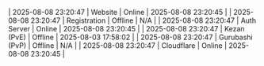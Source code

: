 | 2025-08-08 23:20:47 | Website | Online | 2025-08-08 23:20:45 |
| 2025-08-08 23:20:47 | Registration | Offline | N/A |
| 2025-08-08 23:20:47 | Auth Server | Online | 2025-08-08 23:20:45 |
| 2025-08-08 23:20:47 | Kezan (PvE) | Offline | 2025-08-03 17:58:02 |
| 2025-08-08 23:20:47 | Gurubashi (PvP) | Offline | N/A |
| 2025-08-08 23:20:47 | Cloudflare | Online | 2025-08-08 23:20:45 |
